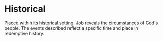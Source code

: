 # Historical

Placed within its historical setting, Job reveals the circumstances of God's people. The events described reflect a specific time and place in redemptive history.


